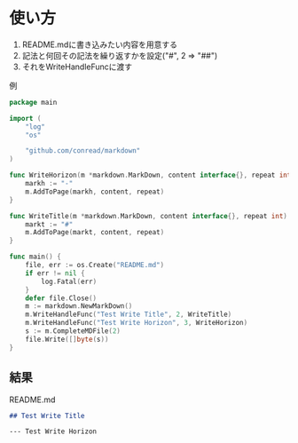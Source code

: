 # 使い方
1. README.mdに書き込みたい内容を用意する
2. 記法と何回その記法を繰り返すかを設定("#", 2 => "##")
3. それをWriteHandleFuncに渡す

例
```go
package main

import (
	"log"
	"os"

	"github.com/conread/markdown"
)

func WriteHorizon(m *markdown.MarkDown, content interface{}, repeat int) {
	markh := "-"
	m.AddToPage(markh, content, repeat)
}

func WriteTitle(m *markdown.MarkDown, content interface{}, repeat int) {
	markt := "#"
	m.AddToPage(markt, content, repeat)
}

func main() {
	file, err := os.Create("README.md")
	if err != nil {
		log.Fatal(err)
	}
	defer file.Close()
	m := markdown.NewMarkDown()
	m.WriteHandleFunc("Test Write Title", 2, WriteTitle)
	m.WriteHandleFunc("Test Write Horizon", 3, WriteHorizon)
	s := m.CompleteMDFile(2)
	file.Write([]byte(s))
}
```

## 結果<br>
README.md
```md
## Test Write Title

--- Test Write Horizon
```